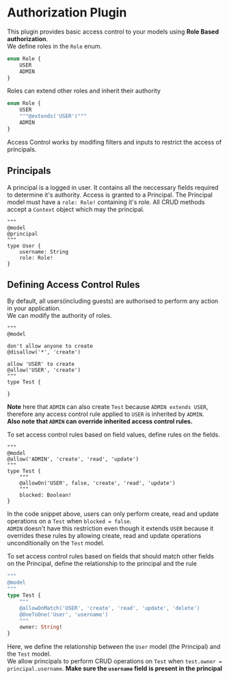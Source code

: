 # Authorization Plugin

This plugin provides basic access control to your models using **Role Based authorization**.  
We define roles in the `Role` enum.
```graphql
enum Role {
    USER
    ADMIN
}
```
Roles can extend other roles and inherit their authority
```graphql
enum Role {
    USER
    """@extends('USER')"""
    ADMIN
}
```
Access Control works by modifing filters and inputs to restrict the access of principals.

## Principals

A principal is a logged in user. It contains all the neccessary fields required to determine it's authority.
Access is granted to a Principal. The Principal model must have a `role: Role!` containing it's role.
All CRUD methods accept a `Context` object which may the principal.
```grapqhl
"""
@model
@principal
"""
type User {
    username: String
    role: Role!
}
```

## Defining Access Control Rules

By default, all users(including guests) are authorised to perform any action in your application.  
We can modify the authority of roles.
```grapqhl
"""
@model

don't allow anyone to create
@disallow('*', 'create')

allow 'USER' to create
@allow('USER', 'create')
"""
type Test {

}
```
**Note** here that `ADMIN` can also create `Test` because `ADMIN extends USER`,
therefore any access control rule applied to `USER` is inherited by `ADMIN`.  
**Also note that `ADMIN` can override inherited access control rules.**

To set access control rules based on field values, define rules on the fields.
```grapqhl
"""
@model
@allow('ADMIN', 'create', 'read', 'update')
"""
type Test {
    """
    @allowOn('USER', false, 'create', 'read', 'update')
    """
    blocked: Boolean!
}
```

In the code snippet above, users can only perform create, read and update operations on a `Test` when `blocked = false`.  
`ADMIN` doesn't have this restriction even though it extends `USER` because it overrides
these rules by allowing create, read and update operations unconditionally on the `Test` model.

To set access control rules based on fields that should match other fields on the Principal,
define the relationship to the principal and the rule
```graphql
"""
@model
"""
type Test {
    """
    @allowOnMatch('USER', 'create', 'read', 'update', 'delete')
    @OneToOne('User', 'username')
    """
    owner: String!
}
```
Here, we define the relationship between the `User` model (the Principal) and the `Test` model.  
We allow principals to perform CRUD operations on `Test` when `test.owner = principal.username`.
**Make sure the `username` field is present in the principal**
